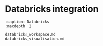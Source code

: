 # Databricks integration

```{toctree}
:caption: Databricks
:maxdepth: 2

databricks_workspace.md
databricks_visualisation.md
```
